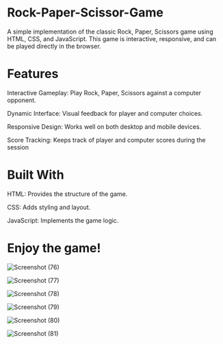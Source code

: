# Rock-Paper-Scissor-Game
A simple implementation of the classic Rock, Paper, Scissors game using HTML, CSS, and JavaScript. This game is interactive, responsive, and can be played directly in the browser.

# Features

Interactive Gameplay: Play Rock, Paper, Scissors against a computer opponent.

Dynamic Interface: Visual feedback for player and computer choices.

Responsive Design: Works well on both desktop and mobile devices.

Score Tracking: Keeps track of player and computer scores during the session

# Built With

HTML: Provides the structure of the game.

CSS: Adds styling and layout.

JavaScript: Implements the game logic.

# Enjoy the game!
![Screenshot (76)](https://github.com/user-attachments/assets/462a09a2-3ae5-47c0-90a5-14a102e1ffee)

![Screenshot (77)](https://github.com/user-attachments/assets/86dffe83-3a06-419a-91f7-46e1891df006)

![Screenshot (78)](https://github.com/user-attachments/assets/7f94709e-f074-4bcf-a99d-5486b6f9a838)

![Screenshot (79)](https://github.com/user-attachments/assets/67350579-c028-4fb6-b784-fd5066813397)

![Screenshot (80)](https://github.com/user-attachments/assets/388edd44-618a-425d-8eba-f0d565c57ae7)

![Screenshot (81)](https://github.com/user-attachments/assets/29a6ad38-4b1b-4b0c-8b89-0ad1d1fe56a8)
